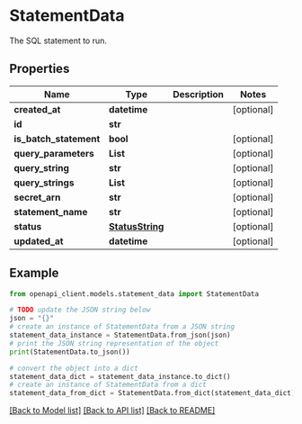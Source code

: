 # StatementData

The SQL statement to run.

## Properties

Name | Type | Description | Notes
------------ | ------------- | ------------- | -------------
**created_at** | **datetime** |  | [optional] 
**id** | **str** |  | 
**is_batch_statement** | **bool** |  | [optional] 
**query_parameters** | **List** |  | [optional] 
**query_string** | **str** |  | [optional] 
**query_strings** | **List** |  | [optional] 
**secret_arn** | **str** |  | [optional] 
**statement_name** | **str** |  | [optional] 
**status** | [**StatusString**](StatusString.md) |  | [optional] 
**updated_at** | **datetime** |  | [optional] 

## Example

```python
from openapi_client.models.statement_data import StatementData

# TODO update the JSON string below
json = "{}"
# create an instance of StatementData from a JSON string
statement_data_instance = StatementData.from_json(json)
# print the JSON string representation of the object
print(StatementData.to_json())

# convert the object into a dict
statement_data_dict = statement_data_instance.to_dict()
# create an instance of StatementData from a dict
statement_data_from_dict = StatementData.from_dict(statement_data_dict)
```
[[Back to Model list]](../README.md#documentation-for-models) [[Back to API list]](../README.md#documentation-for-api-endpoints) [[Back to README]](../README.md)


